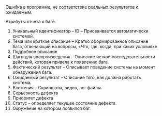Ошибка в программе, не соответствие реальных результатов к ожидаемым.

Атрибуты отчета о баге.
1. Уникальный идентификатор – ID – Присваивается автоматически системой. 
2. Тема или краткое описание – Кратко сформированное описание бага, отвечающий на вопросы, «Что, где, когда, при каких условиях» 
3. Подробное описание  
4.  Шаги для воспроизведения – Описание четкой последовательности действий, которая привела к появлению бага. 
5. Фактический результат – Описывает поведение системы на момент обнаружения бага.  
6. Ожидаемый результат – Описание того, как должна работать система.  
7. Вложения – Скриншоты, видео, лог файлы.  
8. Серьёзность дефекта  
9. Приоритет дефекта  
10. Статус – определяет текущее состояние дефекта.  
11. Окружение на котором появился баг.